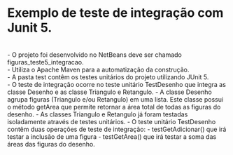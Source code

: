# Exemplo de teste de integração com Junit 5.

<br>
- O projeto foi desenvolvido no NetBeans deve ser chamado figuras_teste5_integracao.<br>
- Utiliza o Apache Maven para a automatização da construção.<br>
- A pasta test contêm os testes unitários do projeto utilizando JUnit 5.<br>
- O teste de integração ocorre no teste unitário TestDesenho que integra as classe Desenho e as classe Triangulo e Retangulo.
- A classe Desenho agrupa figuras (Triangulo e/ou Retangulo) em uma lista. Este classe possui o método getArea que permite retornar a área total de todas as figuras do desenho.
- As classes Triangulo e Retangulo já foram testadas isoladamente através de testes unitários. 
- O teste unitário TestDesenho contêm duas operações de teste de integração:
    - testGetAdicionar() que irá testar a inclusão de uma figura
    - testGetArea() que irá testar a soma das áreas das figuras do desenho.

